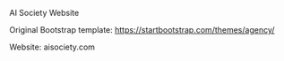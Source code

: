 AI Society Website

Original Bootstrap template: https://startbootstrap.com/themes/agency/

Website: aisociety.com
